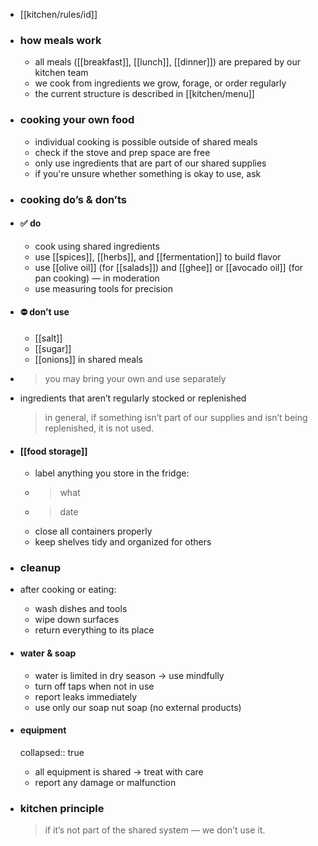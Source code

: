 - [[kitchen/rules/id]]
- ### how meals work
	- all meals ([[breakfast]], [[lunch]], [[dinner]]) are prepared by our kitchen team
	- we cook from ingredients we grow, forage, or order regularly
	- the current structure is described in [[kitchen/menu]]
- ### cooking your own food
	- individual cooking is possible outside of shared meals
	- check if the stove and prep space are free
	- only use ingredients that are part of our shared supplies
	- if you're unsure whether something is okay to use, ask
- ### cooking do’s & don’ts
- #### ✅ do
	- cook using shared ingredients
	- use [[spices]], [[herbs]], and [[fermentation]] to build flavor
	- use [[olive oil]] (for [[salads]]) and [[ghee]] or [[avocado oil]] (for pan cooking) — in moderation
	- use measuring tools for precision
- #### ⛔ don’t use
	- [[salt]]
	- [[sugar]]
	- [[onions]] in shared meals
- >  you may bring your own and use separately
- ingredients that aren’t regularly stocked or replenished
  
  > in general, if something isn’t part of our supplies and isn’t being replenished, it is not used.
- #### [[food storage]]
	- label anything you store in the fridge:
	- > what
	- > date
	- close all containers properly
	- keep shelves tidy and organized for others
- ### cleanup
- after cooking or eating:
	- wash dishes and tools
	- wipe down surfaces
	- return everything to its place
- #### water & soap
	- water is limited in dry season → use mindfully
	- turn off taps when not in use
	- report leaks immediately
	- use only our soap nut soap (no external products)
- #### equipment
  collapsed:: true
	- all equipment is shared → treat with care
	- report any damage or malfunction
- ### kitchen principle
  > if it’s not part of the shared system — we don’t use it.